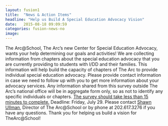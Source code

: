 ```yaml
---
layout: fusion1
title:  "News & Action Items"
headline: "Help us Build A Special Education Advocacy Vision"
date:   2015-08-18 09:09:59
categories: fusion-news-no
image: 
---
```

The Arc@School, The Arc’s new Center for Special Education Advocacy, wants your help determining our goals and activities! We are collecting information from chapters about the special education advocacy that you are currently providing to students with I/DD and their families. This information will help build the capacity of chapters of The Arc to provide individual special education advocacy. Please provide contact information in case we need to follow up with you to get more information about your advocacy services. Any information shared from this survey outside The Arc’s national office will be in aggregate form only, so as not to identify any specific individuals or chapters. <a href="https://www.surveymonkey.com/r/N5FS2BC">The survey should take less than 15 minutes to complete.</a> Deadline: Friday, July 29. Please contact <a href="mailto:Ullman@thearc.org">Shawn Ullman</a>, Director of The Arc@School or by phone at 202.617.3276 if you have any questions. Thank you for helping us build a vision for TheArc@School!